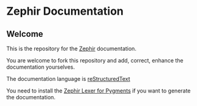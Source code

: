 # Zephir Documentation

## Welcome

This is the repository for the [Zephir](https://zephir-lang.com) documentation.

You are welcome to fork this repository and add, correct, enhance the
documentation yourselves.

The documentation language is [reStructuredText](http://www.sphinx-doc.org/en/stable/rest.html)

You need to install the [Zephir Lexer for Pygments](https://github.com/phalcon/zephir-lexer)
if you want to generate the documentation.
